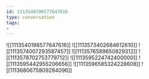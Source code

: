 ```yaml
---
id: 1113540198577647616
type: conversation
tags:
- 
---
```

![[1113540198577647616]]
![[1113573402684612610]]
![[1113574007293587457]]
![[1113576589650829312]]
![[1113578702753779712]]
![[1113595224742400000]]
![[1113595442955206656]]
![[1113596585324228608]]
![[1113680675809284096]]

